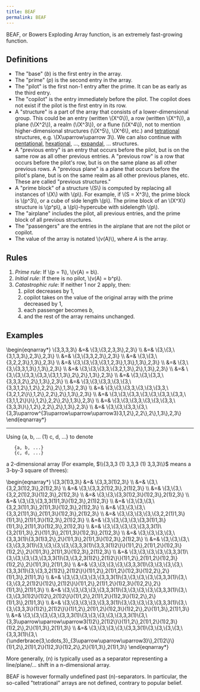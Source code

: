 ```yaml
---
title: BEAF
permalink: BEAF
---
```












BEAF, or Bowers Exploding Array function, is an extremely fast-growing
function.

## Definitions

-   The "base" (*b*) is the first entry in the array.
-   The "prime" (*p*) is the second entry in the array.
-   The "pilot" is the first non-1 entry after the prime. It can be as
    early as the third entry.
-   The "copilot" is the entry immediately before the pilot. The copilot
    does not exist if the pilot is the first entry in its row.
-   A "structure" is a part of the array that consists of a
    lower-dimensional group. This could be an entry (written \\(X^0\\)),
    a row (written \\(X^1\\)), a plane (\\(X^2\\)), a realm (\\(X^3\\)),
    or a flune (\\(X^4\\)), not to mention higher-dimensional structures
    (\\(X^5\\), \\(X^6\\), etc.) and
    <a href="index.php?title=Tetration&amp;action=edit&amp;redlink=1" class="new" title="Tetration (page does not exist)">tetrational</a>
    structures, e.g. \\(X\\uparrow\\uparrow 3\\). We can also continue
    with
    <a href="index.php?title=Pentation&amp;action=edit&amp;redlink=1" class="new" title="Pentation (page does not exist)">pentational</a>,
    <a href="index.php?title=Hexation&amp;action=edit&amp;redlink=1" class="new" title="Hexation (page does not exist)">hexational</a>,
    ...,
    <a href="index.php?title=Expansion&amp;action=edit&amp;redlink=1" class="new" title="Expansion (page does not exist)">expandal</a>,
    ... structures.
-   A "previous entry" is an entry that occurs before the pilot, but is
    on the same row as all other previous entries. A "previous row" is a
    row that occurs before the pilot's row, but is on the same plane as
    all other previous rows. A "previous plane" is a plane that occurs
    before the pilot's plane, but is on the same realm as all other
    previous planes, etc. These are called "previous structures."
-   A "prime block" of a structure \\(S\\) is computed by replacing all
    instances of \\(X\\) with \\(p\\). For example, if \\(S = X^3\\),
    the prime block is \\(p^3\\), or a cube of side length \\(p\\). The
    prime block of an \\(X^X\\) structure is \\(p^p\\), a
    \\(p\\)-hypercube with sidelength \\(p\\).
-   The "airplane" includes the pilot, all previous entries, and the
    prime block of all previous structures.
-   The "passengers" are the entries in the airplane that are not the
    pilot or copilot.
-   The value of the array is notated \\(v(A)\\), where *A* is the
    array.

## Rules

1.  *Prime rule*: If \\(p = 1\\), \\(v(A) = b\\).
2.  *Initial rule*: If there is no pilot, \\(v(A) = b^p\\).
3.  *Catastrophic rule*: If neither 1 nor 2 apply, then:
    1.  pilot decreases by 1,
    2.  copilot takes on the value of the original array with the prime
        decreased by 1,
    3.  each passenger becomes *b*,
    4.  and the rest of the array remains unchanged.

## Examples

\\begin{eqnarray\*} \\{3,3,3,3\\} &=& \\{3,\\{3,2,3,3\\},2,3\\} \\\\ &=&
\\{3,\\{3,\\{3,1,3,3\\},2,3\\},2,3\\} \\\\ &=& \\{3,\\{3,3,2,3\\},2,3\\}
\\\\ &=& \\{3,\\{3,\\{3,2,2,3\\},1,3\\},2,3\\} \\\\ &=&
\\{3,\\{3,\\{3,\\{3,1,2,3\\},1,3\\},1,3\\},2,3\\} \\\\ &=&
\\{3,\\{3,\\{3,3,1,3\\},1,3\\},2,3\\} \\\\ &=&
\\{3,\\{3,\\{3,3,\\{3,2,1,3\\},2\\},1,3\\},2,3\\} \\\\ &=&
\\{3,\\{3,\\{3,3,\\{3,3,\\{3,1,1,3\\},2\\},2\\},1,3\\},2,3\\} \\\\ &=&
\\{3,\\{3,\\{3,3,\\{3,3,3,2\\},2\\},1,3\\},2,3\\} \\\\ &=&
\\{3,\\{3,\\{3,3,\\{3,\\{3,\\{3,3,1,2\\},1,2\\},2,2\\},2\\},1,3\\},2,3\\}
\\\\ &=&
\\{3,\\{3,\\{3,3,\\{3,\\{3,\\{3,3,\\{3,2,1,2\\}\\},1,2\\},2,2\\},2\\},1,3\\},2,3\\}
\\\\ &=&
\\{3,\\{3,\\{3,3,\\{3,\\{3,\\{3,3,\\{3,3,\\{3,1,1,2\\}\\}\\},1,2\\},2,2\\},2\\},1,3\\},2,3\\}
\\\\ &=&
\\{3,\\{3,\\{3,3,\\{3,\\{3,\\{3,3,\\{3,3,3\\}\\},1,2\\},2,2\\},2\\},1,3\\},2,3\\}
\\\\ &=&
\\{3,\\{3,\\{3,3,\\{3,\\{3,3\\uparrow^{3\\uparrow\\uparrow\\uparrow3}3,1,2\\},2,2\\},2\\},1,3\\},2,3\\}
\\end{eqnarray\*}

------------------------------------------------------------------------

Using {a, b, ... (1) c, d, ...} to denote

       {a, b, ...}
       {c, d, ...}

a 2-dimensional array (For example, $\\{3,3,3 (1) 3,3,3 (1) 3,3,3\\}$
means a 3-by-3 square of threes):

\\begin{eqnarray\*} \\{3,3(1)3,3\\} &=& \\{3,3,3(1)2,3\\} \\\\ &=&
\\{3,\\{3,2,3(1)2,3\\},2(1)2,3\\} \\\\ &=&
\\{3,\\{3,3,2(1)2,3\\},2(1)2,3\\} \\\\ &=&
\\{3,\\{3,\\{3,2,2(1)2,3\\}(1)2,3\\},2(1)2,3\\} \\\\ &=&
\\{3,\\{3,\\{3,3(1)2,3\\}(1)2,3\\},2(1)2,3\\} \\\\ &=&
\\{3,\\{3,\\{3,3,3(1)1,3\\}(1)2,3\\},2(1)2,3\\} \\\\ &=&
\\{3,\\{3,\\{3,\\{3,2,3(1)1,3\\},2(1)1,3\\}(1)2,3\\},2(1)2,3\\} \\\\ &=&
\\{3,\\{3,\\{3,\\{3,3,2(1)1,3\\},2(1)1,3\\}(1)2,3\\},2(1)2,3\\} \\\\ &=&
\\{3,\\{3,\\{3,\\{3,\\{3,2,2(1)1,3\\}(1)1,3\\},2(1)1,3\\}(1)2,3\\},2(1)2,3\\}
\\\\ &=&
\\{3,\\{3,\\{3,\\{3,\\{3,3(1)1,3\\}(1)1,3\\},2(1)1,3\\}(1)2,3\\},2(1)2,3\\}
\\\\ &=&
\\{3,\\{3,\\{3,\\{3,\\{3,3,3(1)\\{3,2(1)1,3\\},2\\}(1)1,3\\},2(1)1,3\\}(1)2,3\\},2(1)2,3\\}
\\\\ &=&
\\{3,\\{3,\\{3,\\{3,\\{3,3,3(1)\\{3,3(1)3,2\\},2\\}(1)1,3\\},2(1)1,3\\}(1)2,3\\},2(1)2,3\\}
\\\\ &=&
\\{3,\\{3,\\{3,\\{3,\\{3,3,3(1)\\{3,\\{3,\\{3,\\{3,\\{3,3,3(1)\\{3,3,3(1)2\\}\\}(1)1,2\\},2(1)1,2\\}(1)2,3\\}(1)2,2\\},2\\}(1)1,3\\},2(1)1,3\\}(1)2,3\\},2(1)2,3\\}
\\\\ &=&
\\{3,\\{3,\\{3,\\{3,\\{3,3,3(1)\\{3,\\{3,\\{3,\\{3,\\{3,3,3(1)\\{3,\\{3,2,3(1)2\\},2(1)2\\}\\}(1)1,2\\},2(1)1,2\\}(1)2,3\\}(1)2,2\\},2\\}(1)1,3\\},2(1)1,3\\}
\\\\ &=&
\\{3,\\{3,\\{3,\\{3,\\{3,3,3(1)\\{3,\\{3,\\{3,\\{3,\\{3,3,3(1)\\{3,\\{3,3,2(1)2\\},2(1)2\\}\\}(1)1,2\\},2(1)1,2\\}(1)2,3\\}(1)2,2\\},2\\}(1)1,3\\},2(1)1,3\\}
\\\\ &=&
\\{3,\\{3,\\{3,\\{3,\\{3,3,3(1)\\{3,\\{3,\\{3,\\{3,\\{3,3,3(1)\\{3,\\{3,\\{3,2,2(1)2\\}(1)2\\},2(1)2\\}\\}(1)1,2\\},2(1)1,2\\}(1)2,3\\}(1)2,2\\},2\\}(1)1,3\\},2(1)1,3\\}
\\\\ &=&
\\{3,\\{3,\\{3,\\{3,\\{3,3,3(1)\\{3,\\{3,\\{3,\\{3,\\{3,3,3(1)\\{3,\\{3,\\{3,3(1)2\\}(1)2\\},2(1)2\\}\\}(1)1,2\\},2(1)1,2\\}(1)2,3\\}(1)2,2\\},2\\}(1)1,3\\},2(1)1,3\\}
\\\\ &=&
\\{3,\\{3,\\{3,\\{3,\\{3,3,3(1)\\{3,\\{3,\\{3,\\{3,\\{3,3,3(1)\\{3,\\{3,\\{3,3,3\\}(1)2\\},2(1)2\\}\\}(1)1,2\\},2(1)1,2\\}(1)2,3\\}(1)2,2\\},2\\}(1)1,3\\},2(1)1,3\\}
\\\\ &=&
\\{3,\\{3,\\{3,\\{3,\\{3,3,3(1)\\{3,\\{3,\\{3,\\{3,\\{3,3,3(1)\\{3,\\{3,3\\uparrow\\uparrow\\uparrow3(1)2\\},2(1)2\\}\\}(1)1,2\\},2(1)1,2\\}(1)2,3\\}(1)2,2\\},2\\}(1)1,3\\},2(1)1,3\\}
\\\\ &=&
\\{3,\\{3,\\{3,\\{3,\\{3,3,3(1)\\{3,\\{3,\\{3,\\{3,\\{3,3,3(1)\\{3,\\{\\underbrace{3,\\cdots,3}\_{3\\uparrow\\uparrow\\uparrow3}\\},2(1)2\\}\\}(1)1,2\\},2(1)1,2\\}(1)2,3\\}(1)2,2\\},2\\}(1)1,3\\},2(1)1,3\\}
\\end{eqnarray\*}

More generally, (n) is typically used as a separator representing a
line/plane/... shift in a n-dimensional array.

BEAF is however formally undefined past (n)-separators. In particular,
the so-called "tetrational" arrays are not defined, contrary to popular
belief.


